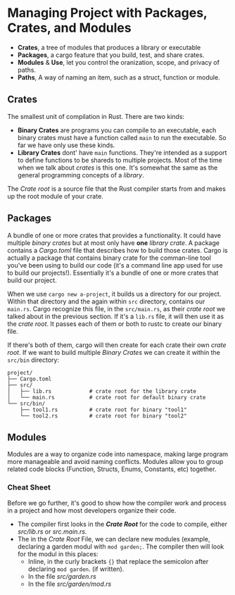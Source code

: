 # **Managing Project with Packages, Crates, and Modules**

- **Crates**, a tree of modules that produces a library or executable
- **Packages**, a cargo feature that you build, test, and share crates.
- **Modules** & **Use**, let you control the oranization, scope, and privacy of paths.
- **Paths**, A way of naming an item, such as a struct, function or module.

## **Crates**

The smallest unit of compilation in Rust. There are two kinds:
- **Binary Crates** are programs you can compile to an executable, each binary crates must have a function called `main` to run the executable. So far we have only use these kinds.
- **Library Crates** dont' have `main` functions. They're intended as a support to define functions to be shareds to multiple projects. Most of the time when we talk about *crates* is this one. It's somewhat the same as the general programming concepts of a *library*. 

The *Crate root* is a source file that the Rust compiler starts from and makes up the root module of your crate.

## **Packages**

A bundle of one or more crates that provides a functionality. It could have multiple *binary crates* but at most only have **one** *library crate*. A package contains a *Cargo.toml* file that describes how to build those crates. Cargo is actually a package that contains binary crate for the comman-line tool you've been using to build our code (it's a command line app used for use to build our projects!). Essentially it's a bundle of one or more crates that build our project.

When we use `cargo new a-project`, it builds us a directory for our project. Within that directory and the again within `src` directory, contains our `main.rs`. Cargo recognize this file, in the `src/main.rs`, as their *crate root* we talked about in the previous section. If it's a `lib.rs` file, it will then use it as the *crate root*. It passes each of them or both to rustc to create our binary file.

If there's both of them, cargo will then create for each crate their own *crate root*. If we want to build multiple *Binary Crates* we can create it within the `src/bin` directory:

```
project/
├── Cargo.toml
├── src/
│   ├── lib.rs            # crate root for the library crate
│   └── main.rs           # crate root for default binary crate
└── src/bin/
    ├── tool1.rs          # crate root for binary "tool1"
    └── tool2.rs          # crate root for binary "tool2"
```

## **Modules**

Modules are a way to organize code into namespace, making large program more manageable and avoid naming conflicts. Modules allow you to group related code blocks (Function, Structs, Enums, Constants, etc) together.

### Cheat Sheet

Before we go further, it's good to show how the compiler work and process in a project and how most developers organize their code.

- The compiler first looks in the ***Crate Root*** for the code to compile, either *src/lib.rs* or *src.main.rs*.
- The in the *Crate Root* File, we can declare new modules (example, declaring a garden modul with `mod garden;`. The compiler then will look for the modul in this places:
    - Inline, in the curly brackets `{}` that replace the semicolon after declaring `mod garden`. (if written).
    - In the file *src/garden.rs*
    - In the file *src/garden/mod.rs*

